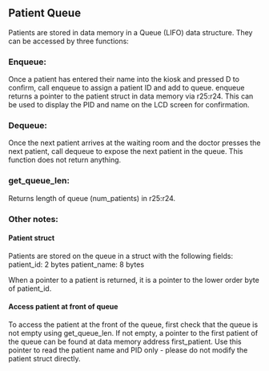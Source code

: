 ## Patient Queue
Patients are stored in data memory in a Queue (LIFO) data structure. They can be accessed by three functions:

### Enqueue:
Once a patient has entered their name into the kiosk and pressed D to confirm, call enqueue to assign a patient ID and add to queue. enqueue returns a pointer to the patient struct in data memory via r25:r24. This can be used to display the PID and name on the LCD screen for confirmation.

### Dequeue:
Once the next patient arrives at the waiting room and the doctor presses the next patient, call dequeue to expose the next patient in the queue. This function does not return anything.

### get_queue_len:
Returns length of queue (num_patients) in r25:r24.

### Other notes:
#### Patient struct
Patients are stored on the queue in a struct with the following fields:
patient_id: 2 bytes
patient_name: 8 bytes

When a pointer to a patient is returned, it is a pointer to the lower order byte of patient_id.

#### Access patient at front of queue
To access the patient at the front of the queue, first check that the queue is not empty using get_queue_len. If not empty, a pointer to the first patient of the queue can be found at data memory address first_patient. Use this pointer to read the patient name and PID only - please do not modify the patient struct directly.
